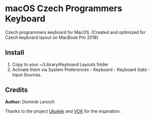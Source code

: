 # macOS Czech Programmers Keyboard
Czech programmers keyboard for MacOS. (Created and optimized for Czech keyboard layout on MacBook Pro 2018)

## Install

1) Copy to your ~/Library/Keyboard Layouts folder
2) Activate them via System Preferences - Keyboard - Keyboard (tab) - Input Sources.

## Credits

**Author:** Dominik Lenoch 

Thanks to the project [Ukulele](https://scripts.sil.org/cms/scripts/page.php?site_id=nrsi&id=ukelele) and 
[VOK](https://www.abclinuxu.cz/blog/origami/2006/12/vok-us-cz-typograficka-klavesnice-a-vok-sk-v-1.0) for the inspiration.
